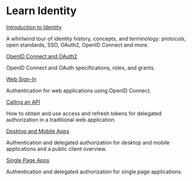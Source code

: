 # Learn Identity

[Introduction to Identity]()

A whirlwind tour of identity history, concepts, and terminology: protocols, open standards, SSO, OAuth2, OpenID Connect and more.

[OpenID Connect and OAuth2]()

OpenID Connect and OAuth specifications, roles, and grants.

[Web Sign-In]()

Authentication for web applications using OpenID Connect.

[Calling an API]()

How to obtain and use access and refresh tokens for delegated authorization in a traditional web application.

[Desktop and Mobile Apps]()

Authentication and delegated authorization for desktop and mobile applications and a public client overview.

[Single Page Apps]()

Authentication and delegated authorization for single page applications.
